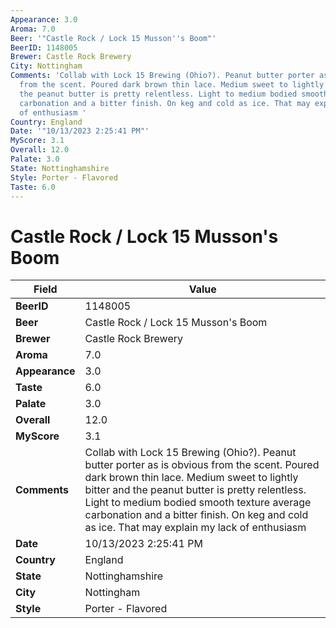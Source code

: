 ```yaml
---
Appearance: 3.0
Aroma: 7.0
Beer: '"Castle Rock / Lock 15 Musson''s Boom"'
BeerID: 1148005
Brewer: Castle Rock Brewery
City: Nottingham
Comments: 'Collab with Lock 15 Brewing (Ohio?). Peanut butter porter as is obvious
  from the scent. Poured dark brown thin lace. Medium sweet to lightly bitter and
  the peanut butter is pretty relentless. Light to medium bodied smooth texture average
  carbonation and a bitter finish. On keg and cold as ice. That may explain my lack
  of enthusiasm '
Country: England
Date: '"10/13/2023 2:25:41 PM"'
MyScore: 3.1
Overall: 12.0
Palate: 3.0
State: Nottinghamshire
Style: Porter - Flavored
Taste: 6.0
---
```


# Castle Rock / Lock 15 Musson's Boom

| Field         | Value |
|---------------|-------|
| **BeerID** | 1148005 |
| **Beer** | Castle Rock / Lock 15 Musson's Boom |
| **Brewer** | Castle Rock Brewery |
| **Aroma** | 7.0 |
| **Appearance** | 3.0 |
| **Taste** | 6.0 |
| **Palate** | 3.0 |
| **Overall** | 12.0 |
| **MyScore** | 3.1 |
| **Comments** | Collab with Lock 15 Brewing (Ohio?). Peanut butter porter as is obvious from the scent. Poured dark brown thin lace. Medium sweet to lightly bitter and the peanut butter is pretty relentless. Light to medium bodied smooth texture average carbonation and a bitter finish. On keg and cold as ice. That may explain my lack of enthusiasm  |
| **Date** | 10/13/2023 2:25:41 PM |
| **Country** | England |
| **State** | Nottinghamshire |
| **City** | Nottingham |
| **Style** | Porter - Flavored |
